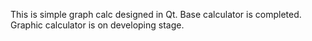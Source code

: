 This is simple graph calc designed in Qt.
Base calculator is completed.
Graphic calculator is on developing stage.
